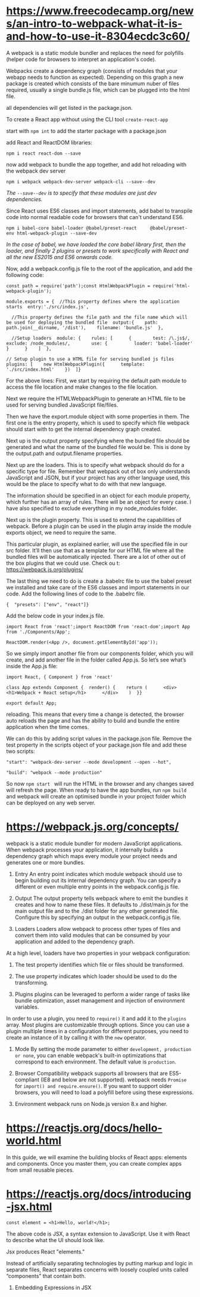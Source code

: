 # https://www.freecodecamp.org/news/an-intro-to-webpack-what-it-is-and-how-to-use-it-8304ecdc3c60/

A webpack is a static module bundler and replaces the need for polyfills (helper code for browsers to interpret an application's code).

Webpacks create a dependency graph (consists of modules that your webapp needs to function as expected).  Depending on this graph a new package is created which consists of the bare minumum nuber of files required, usually a single bundle.js file, which can be plugged into the html file.

all dependencies will get listed in the package.json.

To create a React app without using the CLI tool ```create-react-app```

start with ```npm int``` to add the starter package with a package.json

add React and ReactDOM libraries:
```
npm i react react-dom --save
```
now add webpack to bundle the app together, and add hot reloading with the webpack dev server
```
npm i webpack webpack-dev-server webpack-cli --save--dev
```
*The ```--save--dev``` is to specify that these modules are just dev dependencies.*

Since React uses ES6 classes and import statements, add babel to transpile code into normal readable code for browsers that can't understand ES6.
```
npm i babel-core babel-loader @babel/preset-react     @babel/preset-env html-webpack-plugin --save-dev
```

*In the case of babel, we have loaded the core babel library first, then the loader, and finally 2 plugins or presets to work specifically with React and all the new ES2015 and ES6 onwards code.*

Now, add a webpack.config.js file to the root of the application, and add the following code:

```
const path = require('path');const HtmlWebpackPlugin = require('html-webpack-plugin');

module.exports = {  //This property defines where the application starts  entry:'./src/index.js',

  //This property defines the file path and the file name which will be used for deploying the bundled file  output:{    path: path.join(__dirname, '/dist'),    filename: 'bundle.js'  },

  //Setup loaders  module: {    rules: [      {        test: /\.js$/,         exclude: /node_modules/,        use: {          loader: 'babel-loader'        }      }    ]  },

// Setup plugin to use a HTML file for serving bundled js files plugins: [    new HtmlWebpackPlugin({      template: './src/index.html'    })  ]}
```

For the above lines:  First, we start by requiring the default path module to access the file location and make changes to the file location.

Next we require the HTMLWebpackPlugin to generate an HTML file to be used for serving bundled JavaScript file/files.

Then we have the export.module object with some properties in them. The first one is the entry property, which is used to specify which file webpack should start with to get the internal dependency graph created.

Next up is the output property specifying where the bundled file should be generated and what the name of the bundled file would be. This is done by the output.path and output.filename properties.

Next up are the loaders. This is to specify what webpack should do for a specific type for file. Remember that webpack out of box only understands JavaScript and JSON, but if your project has any other language used, this would be the place to specify what to do with that new language.

The information should be specified in an object for each module property, which further has an array of rules. There will be an object for every case. I have also specified to exclude everything in my node_modules folder.

Next up is the plugin property. This is used to extend the capabilities of webpack. Before a plugin can be used in the plugin array inside the module exports object, we need to require the same.

This particular plugin, as explained earlier, will use the specified file in our src folder. It’ll then use that as a template for our HTML file where all the bundled files will be automatically injected. There are a lot of other out of the box plugins that we could use.  Check ou t: https://webpack.js.org/plugins/

The last thing we need to do is create a .babelrc file to use the babel preset we installed and take care of the ES6 classes and import statements in our code. Add the following lines of code to the .babelrc file.
```
{  "presets": ["env", "react"]}

```
Add the below code in your index.js file.
```
import React from 'react';import ReactDOM from 'react-dom';import App from './Components/App';

ReactDOM.render(<App />, document.getElementById('app'));
```

So we simply import another file from our components folder, which you will create, and add another file in the folder called App.js. So let’s see what’s inside the App.js file:
```
import React, { Component } from 'react'

class App extends Component {  render() {    return (      <div>        <h1>Webpack + React setup</h1>      </div>    )  }}

export default App;

```

reloading. This means that every time a change is detected, the browser auto reloads the page and has the ability to build and bundle the entire application when the time comes.

We can do this by adding script values in the package.json file. Remove the test property in the scripts object of your package.json file and add these two scripts:
```
"start": "webpack-dev-server --mode development --open --hot",

"build": "webpack --mode production"

```
So now ```npm start ``` will run the HTML in the browser and any changes saved will refresh the page.  When ready to have the app bundles, run ```npm build``` and webpack will create an optimised bundle in your project folder which can be deployed on any web server.

# https://webpack.js.org/concepts/

webpack is a static module bundler for modern JavaScript applications. When webpack processes your application, it internally builds a dependency graph which maps every module your project needs and generates one or more bundles.

1. Entry
An entry point indicates which module webpack should use to begin building out its internal dependency graph.  You can specify a different or even multiple entry points in the webpack.config.js file.

1. Output
The output property tells webpack where to emit the bundles it creates and how to name these files. It defaults to ./dist/main.js for the main output file and to the ./dist folder for any other generated file.  Configure this by specifying an output in the webpack.config.js file.

1. Loaders
Loaders allow webpack to process other types of files and convert them into valid modules that can be consumed by your application and added to the dependency graph.

At a high level, loaders have two properties in your webpack configuration:

  1. The test property identifies which file or files should be transformed.
  1. The use property indicates which loader should be used to do the transforming.

1. Plugins
 plugins can be leveraged to perform a wider range of tasks like bundle optimization, asset management and injection of environment variables.

 In order to use a plugin, you need to ```require()``` it and add it to the ```plugins``` array. Most plugins are customizable through options. Since you can use a plugin multiple times in a configuration for different purposes, you need to create an instance of it by calling it with the ```new``` operator.

1. Mode
By setting the mode parameter to either ```development, production or none```, you can enable webpack's built-in optimizations that correspond to each environment. The default value is ```production```.

1. Browser Compatibility
webpack supports all browsers that are ES5-compliant (IE8 and below are not supported). webpack needs ```Promise``` for ```import() and require.ensure()```. If you want to support older browsers, you will need to load a polyfill before using these expressions.

1. Environment
webpack runs on Node.js version 8.x and higher.

# https://reactjs.org/docs/hello-world.html

In this guide, we will examine the building blocks of React apps: elements and components. Once you master them, you can create complex apps from small reusable pieces.

# https://reactjs.org/docs/introducing-jsx.html
```
const element = <h1>Hello, world!</h1>;
```
The above code is JSX, a syntax extension to JavaScript.  Use it with React to describe what the UI should look like.

Jsx produces React "elements."

Instead of artificially separating technologies by putting markup and logic in separate files, React separates concerns with loosely coupled units called “components” that contain both.

1. Embedding Expressions in JSX
